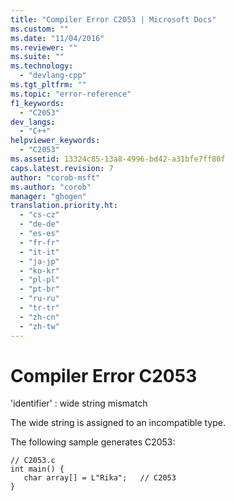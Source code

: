 ```yaml
---
title: "Compiler Error C2053 | Microsoft Docs"
ms.custom: ""
ms.date: "11/04/2016"
ms.reviewer: ""
ms.suite: ""
ms.technology: 
  - "devlang-cpp"
ms.tgt_pltfrm: ""
ms.topic: "error-reference"
f1_keywords: 
  - "C2053"
dev_langs: 
  - "C++"
helpviewer_keywords: 
  - "C2053"
ms.assetid: 13324c85-13a8-4996-bd42-a31bfe7ff80f
caps.latest.revision: 7
author: "corob-msft"
ms.author: "corob"
manager: "ghogen"
translation.priority.ht: 
  - "cs-cz"
  - "de-de"
  - "es-es"
  - "fr-fr"
  - "it-it"
  - "ja-jp"
  - "ko-kr"
  - "pl-pl"
  - "pt-br"
  - "ru-ru"
  - "tr-tr"
  - "zh-cn"
  - "zh-tw"
---
```

# Compiler Error C2053
'identifier' : wide string mismatch  
  
 The wide string is assigned to an incompatible type.  
  
 The following sample generates C2053:  
  
```  
// C2053.c  
int main() {  
   char array[] = L"Rika";   // C2053  
}  
```